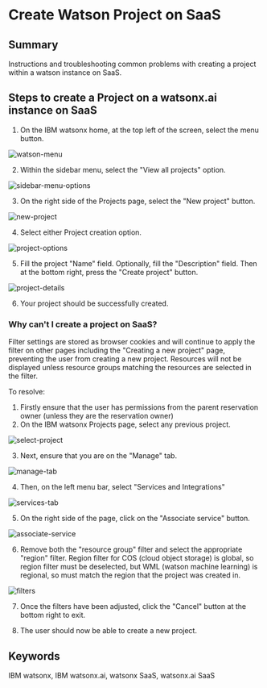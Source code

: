 # Create Watson Project on SaaS

## Summary
Instructions and troubleshooting common problems with creating a project within a watson instance on SaaS.

## Steps to create a Project on a watsonx.ai instance on SaaS

1. On the IBM watsonx home, at the top left of the screen, select the menu button.

![watson-menu]()

2. Within the sidebar menu, select the "View all projects" option.

![sidebar-menu-options]()

3. On the right side of the Projects page, select the "New project" button.

![new-project]()

4. Select either Project creation option. 

![project-options]()

5. Fill the project "Name" field. Optionally, fill the "Description" field. Then at the bottom right, press the "Create project" button.

![project-details]()

6. Your project should be successfully created.

### Why can't I create a project on SaaS?
Filter settings are stored as browser cookies and will continue to apply the filter on other pages including the "Creating a new project" page, preventing the user from creating a new project. Resources will not be displayed unless resource groups matching the resources are selected in the filter.

To resolve:
1. Firstly ensure that the user has permissions from the parent reservation owner (unless they are the reservation owner)
2. On the IBM watsonx Projects page, select any previous project.

![select-project]()

3. Next, ensure that you are on the "Manage" tab.

![manage-tab]()

4. Then, on the left menu bar, select "Services and Integrations"

![services-tab]()

5. On the right side of the page, click on the "Associate service" button.

![associate-service]()

6. Remove both the "resource group" filter and select the appropriate "region" filter. Region filter for COS (cloud object storage) is global, so region filter must be deselected, but WML (watson machine learning) is regional, so must match the region that the project was created in.

![filters]()

7. Once the filters have been adjusted, click the "Cancel" button at the bottom right to exit.

8. The user should now be able to create a new project.

## Keywords

IBM watsonx, IBM watsonx.ai, watsonx SaaS, watsonx.ai SaaS
